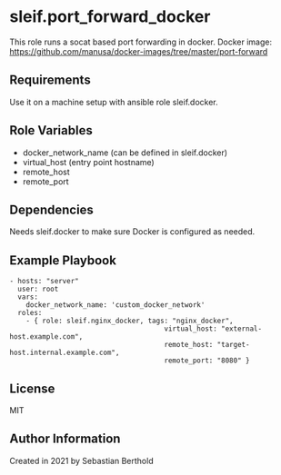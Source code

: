sleif.port_forward_docker
============

This role runs a socat based port forwarding in docker.
Docker image: <https://github.com/manusa/docker-images/tree/master/port-forward>

Requirements
------------

Use it on a machine setup with ansible role sleif.docker.

Role Variables
--------------

- docker_network_name (can be defined in sleif.docker)
- virtual_host (entry point hostname)
- remote_host
- remote_port

Dependencies
------------

Needs sleif.docker to make sure Docker is configured as needed.

Example Playbook
----------------

    - hosts: "server"
      user: root
      vars:
        docker_network_name: 'custom_docker_network'
      roles:
        - { role: sleif.nginx_docker, tags: "nginx_docker",
                                          virtual_host: "external-host.example.com",
                                          remote_host: "target-host.internal.example.com",
                                          remote_port: "8080" }

License
-------

MIT

Author Information
------------------

Created in 2021 by Sebastian Berthold
